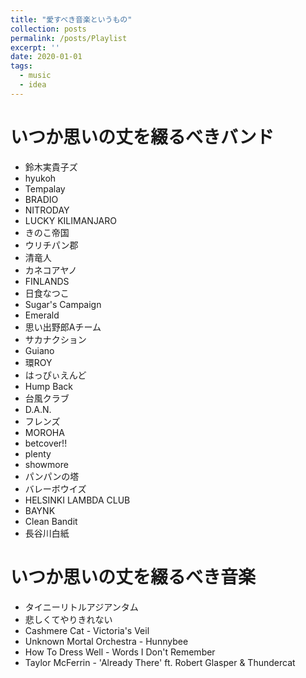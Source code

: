 ```yaml
---
title: "愛すべき音楽というもの"
collection: posts
permalink: /posts/Playlist
excerpt: ''
date: 2020-01-01
tags:
  - music
  - idea
---
```


# いつか思いの丈を綴るべきバンド

- 鈴木実貴子ズ
- hyukoh
- Tempalay
- BRADIO
- NITRODAY
- LUCKY KILIMANJARO
- きのこ帝国
- ウリチパン郡
- 清竜人
- カネコアヤノ
- FINLANDS
- 日食なつこ
- Sugar's Campaign
- Emerald
- 思い出野郎Aチーム
- サカナクション
- Guiano
- 環ROY
- はっぴぃえんど
- Hump Back
- 台風クラブ
- D.A.N.
- フレンズ
- MOROHA
- betcover!!
- plenty
- showmore
- パンパンの塔
- バレーボウイズ
- HELSINKI LAMBDA CLUB
- BAYNK
- Clean Bandit
- 長谷川白紙

# いつか思いの丈を綴るべき音楽

- タイニーリトルアジアンタム
- 悲しくてやりきれない
- Cashmere Cat - Victoria's Veil
- Unknown Mortal Orchestra - Hunnybee
- How To Dress Well - Words I Don't Remember
- Taylor McFerrin - 'Already There' ft. Robert Glasper & Thundercat
